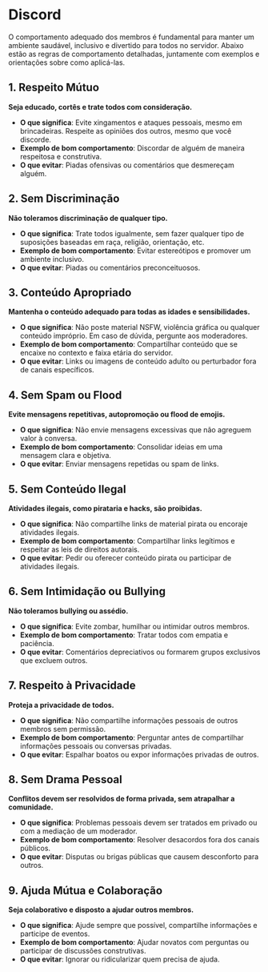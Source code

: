 # Discord

O comportamento adequado dos membros é fundamental para manter um ambiente saudável, inclusivo e divertido para todos no servidor. Abaixo estão as regras de comportamento detalhadas, juntamente com exemplos e orientações sobre como aplicá-las.

## 1. **Respeito Mútuo**

   **Seja educado, cortês e trate todos com consideração.**

- **O que significa**: Evite xingamentos e ataques pessoais, mesmo em brincadeiras. Respeite as opiniões dos outros, mesmo que você discorde.
- **Exemplo de bom comportamento**: Discordar de alguém de maneira respeitosa e construtiva.
- **O que evitar**: Piadas ofensivas ou comentários que desmereçam alguém.

## 2. **Sem Discriminação**

   **Não toleramos discriminação de qualquer tipo.**

- **O que significa**: Trate todos igualmente, sem fazer qualquer tipo de suposições baseadas em raça, religião, orientação, etc.
- **Exemplo de bom comportamento**: Evitar estereótipos e promover um ambiente inclusivo.
- **O que evitar**: Piadas ou comentários preconceituosos.

## 3. **Conteúdo Apropriado**

   **Mantenha o conteúdo adequado para todas as idades e sensibilidades.**

- **O que significa**: Não poste material NSFW, violência gráfica ou qualquer conteúdo impróprio. Em caso de dúvida, pergunte aos moderadores.
- **Exemplo de bom comportamento**: Compartilhar conteúdo que se encaixe no contexto e faixa etária do servidor.
- **O que evitar**: Links ou imagens de conteúdo adulto ou perturbador fora de canais específicos.

## 4. **Sem Spam ou Flood**

   **Evite mensagens repetitivas, autopromoção ou flood de emojis.**

- **O que significa**: Não envie mensagens excessivas que não agreguem valor à conversa.
- **Exemplo de bom comportamento**: Consolidar ideias em uma mensagem clara e objetiva.
- **O que evitar**: Enviar mensagens repetidas ou spam de links.

## 5. **Sem Conteúdo Ilegal**

   **Atividades ilegais, como pirataria e hacks, são proibidas.**

- **O que significa**: Não compartilhe links de material pirata ou encoraje atividades ilegais.
- **Exemplo de bom comportamento**: Compartilhar links legítimos e respeitar as leis de direitos autorais.
- **O que evitar**: Pedir ou oferecer conteúdo pirata ou participar de atividades ilegais.

## 6. **Sem Intimidação ou Bullying**

   **Não toleramos bullying ou assédio.**

- **O que significa**: Evite zombar, humilhar ou intimidar outros membros.
- **Exemplo de bom comportamento**: Tratar todos com empatia e paciência.
- **O que evitar**: Comentários depreciativos ou formarem grupos exclusivos que excluem outros.

## 7. **Respeito à Privacidade**

   **Proteja a privacidade de todos.**

- **O que significa**: Não compartilhe informações pessoais de outros membros sem permissão.
- **Exemplo de bom comportamento**: Perguntar antes de compartilhar informações pessoais ou conversas privadas.
- **O que evitar**: Espalhar boatos ou expor informações privadas de outros.

## 8. **Sem Drama Pessoal**

   **Conflitos devem ser resolvidos de forma privada, sem atrapalhar a comunidade.**

- **O que significa**: Problemas pessoais devem ser tratados em privado ou com a mediação de um moderador.
- **Exemplo de bom comportamento**: Resolver desacordos fora dos canais públicos.
- **O que evitar**: Disputas ou brigas públicas que causem desconforto para outros.

## 9. **Ajuda Mútua e Colaboração**

   **Seja colaborativo e disposto a ajudar outros membros.**

- **O que significa**: Ajude sempre que possível, compartilhe informações e participe de eventos.
- **Exemplo de bom comportamento**: Ajudar novatos com perguntas ou participar de discussões construtivas.
- **O que evitar**: Ignorar ou ridicularizar quem precisa de ajuda.
